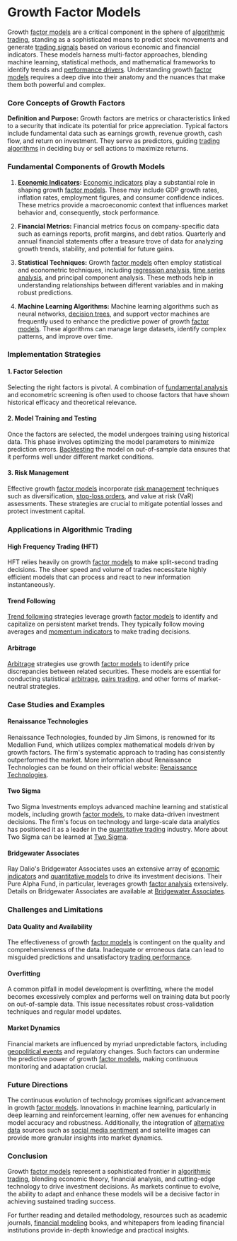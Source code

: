 # Growth Factor Models

Growth [factor models](../f/factor_models.md) are a critical component in the sphere of [algorithmic trading](../a/algorithmic_trading.md), standing as a sophisticated means to predict stock movements and generate [trading signals](../t/trading_signals.md) based on various economic and financial indicators. These models harness multi-factor approaches, blending machine learning, statistical methods, and mathematical frameworks to identify trends and [performance drivers](../p/performance_drivers.md). Understanding growth [factor models](../f/factor_models.md) requires a deep dive into their anatomy and the nuances that make them both powerful and complex.

### Core Concepts of Growth Factors

**Definition and Purpose:** 
Growth factors are metrics or characteristics linked to a security that indicate its potential for price appreciation. Typical factors include fundamental data such as earnings growth, revenue growth, cash flow, and return on investment. They serve as predictors, guiding [trading algorithms](../t/trading_algorithms.md) in deciding buy or sell actions to maximize returns.

### Fundamental Components of Growth Models

1. **[Economic Indicators](../e/economic_indicators.md):**
   [Economic indicators](../e/economic_indicators.md) play a substantial role in shaping growth [factor models](../f/factor_models.md). These may include GDP growth rates, inflation rates, employment figures, and consumer confidence indices. These metrics provide a macroeconomic context that influences market behavior and, consequently, stock performance.

2. **Financial Metrics:**
   Financial metrics focus on company-specific data such as earnings reports, profit margins, and debt ratios. Quarterly and annual financial statements offer a treasure trove of data for analyzing growth trends, stability, and potential for future gains.

3. **Statistical Techniques:**
   Growth [factor models](../f/factor_models.md) often employ statistical and econometric techniques, including [regression analysis](../r/regression_analysis.md), [time series analysis](../t/time_series_analysis.md), and principal component analysis. These methods help in understanding relationships between different variables and in making robust predictions.

4. **Machine Learning Algorithms:**
   Machine learning algorithms such as neural networks, [decision trees](../d/decision_trees.md), and support vector machines are frequently used to enhance the predictive power of growth [factor models](../f/factor_models.md). These algorithms can manage large datasets, identify complex patterns, and improve over time.

### Implementation Strategies

#### 1. Factor Selection
Selecting the right factors is pivotal. A combination of [fundamental analysis](../f/fundamental_analysis.md) and econometric screening is often used to choose factors that have shown historical efficacy and theoretical relevance.

#### 2. Model Training and Testing
Once the factors are selected, the model undergoes training using historical data. This phase involves optimizing the model parameters to minimize prediction errors. [Backtesting](../b/backtesting.md) the model on out-of-sample data ensures that it performs well under different market conditions.

#### 3. Risk Management
Effective growth [factor models](../f/factor_models.md) incorporate [risk management](../r/risk_management.md) techniques such as diversification, [stop-loss orders](../s/stop-loss_orders.md), and value at risk (VaR) assessments. These strategies are crucial to mitigate potential losses and protect investment capital.

### Applications in Algorithmic Trading

#### High Frequency Trading (HFT)
HFT relies heavily on growth [factor models](../f/factor_models.md) to make split-second trading decisions. The sheer speed and volume of trades necessitate highly efficient models that can process and react to new information instantaneously.

#### Trend Following
[Trend following](../t/trend_following.md) strategies leverage growth [factor models](../f/factor_models.md) to identify and capitalize on persistent market trends. They typically follow moving averages and [momentum indicators](../m/momentum_indicators.md) to make trading decisions.

#### Arbitrage
[Arbitrage](../a/arbitrage.md) strategies use growth [factor models](../f/factor_models.md) to identify price discrepancies between related securities. These models are essential for conducting statistical [arbitrage](../a/arbitrage.md), [pairs trading](../p/pairs_trading.md), and other forms of market-neutral strategies.

### Case Studies and Examples

#### Renaissance Technologies
Renaissance Technologies, founded by Jim Simons, is renowned for its Medallion Fund, which utilizes complex mathematical models driven by growth factors. The firm's systematic approach to trading has consistently outperformed the market. More information about Renaissance Technologies can be found on their official website: [Renaissance Technologies](https://www.rentec.com/).

#### Two Sigma
Two Sigma Investments employs advanced machine learning and statistical models, including growth [factor models](../f/factor_models.md), to make data-driven investment decisions. The firm's focus on technology and large-scale data analytics has positioned it as a leader in the [quantitative trading](../q/quantitative_trading.md) industry. More about Two Sigma can be learned at [Two Sigma](https://www.twosigma.com/).

#### Bridgewater Associates
Ray Dalio's Bridgewater Associates uses an extensive array of [economic indicators](../e/economic_indicators.md) and [quantitative models](../q/quantitative_models.md) to drive its investment decisions. Their Pure Alpha Fund, in particular, leverages growth [factor analysis](../f/factor_analysis.md) extensively. Details on Bridgewater Associates are available at [Bridgewater Associates](https://www.bridgewater.com/). 

### Challenges and Limitations

#### Data Quality and Availability
The effectiveness of growth [factor models](../f/factor_models.md) is contingent on the quality and comprehensiveness of the data. Inadequate or erroneous data can lead to misguided predictions and unsatisfactory [trading performance](../t/trading_performance.md).

#### Overfitting
A common pitfall in model development is overfitting, where the model becomes excessively complex and performs well on training data but poorly on out-of-sample data. This issue necessitates robust cross-validation techniques and regular model updates.

#### Market Dynamics
Financial markets are influenced by myriad unpredictable factors, including [geopolitical events](../g/geopolitical_events.md) and regulatory changes. Such factors can undermine the predictive power of growth [factor models](../f/factor_models.md), making continuous monitoring and adaptation crucial.

### Future Directions

The continuous evolution of technology promises significant advancement in growth [factor models](../f/factor_models.md). Innovations in machine learning, particularly in deep learning and reinforcement learning, offer new avenues for enhancing model accuracy and robustness. Additionally, the integration of [alternative data](../a/alternative_data.md) sources such as [social media sentiment](../s/social_media_sentiment.md) and satellite images can provide more granular insights into market dynamics.

### Conclusion

Growth [factor models](../f/factor_models.md) represent a sophisticated frontier in [algorithmic trading](../a/algorithmic_trading.md), blending economic theory, financial analysis, and cutting-edge technology to drive investment decisions. As markets continue to evolve, the ability to adapt and enhance these models will be a decisive factor in achieving sustained trading success.

For further reading and detailed methodology, resources such as academic journals, [financial modeling](../f/financial_modeling.md) books, and whitepapers from leading financial institutions provide in-depth knowledge and practical insights.
